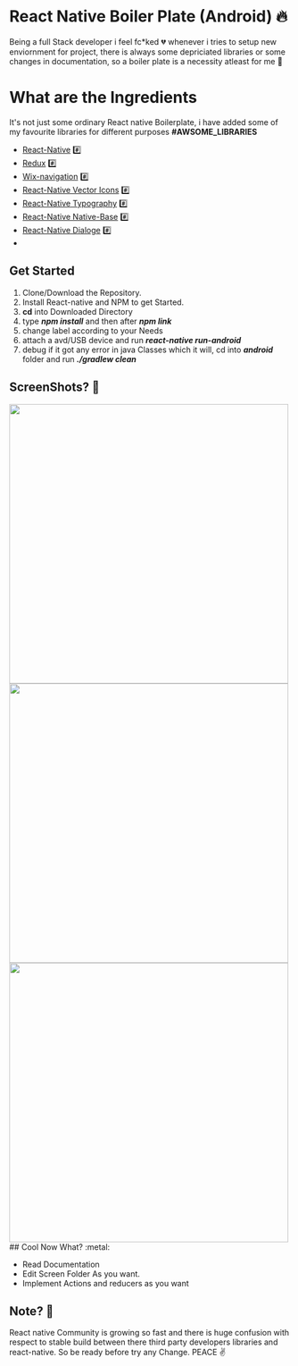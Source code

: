 # React Native Boiler Plate (Android) :fire:

Being a full Stack developer i feel fc*ked :broken_heart: whenever i tries to setup new enviornment for project, there is always some depriciated libraries or some changes in documentation, so a boiler plate is a necessity atleast for me :grimacing:


# What are the Ingredients 

It's not just some ordinary React native Boilerplate, i have added some of my favourite libraries for different purposes **#AWSOME_LIBRARIES**

 - [React-Native](https://facebook.github.io/react-native/) :hash:
 - [Redux](https://redux.js.org/) :hash:
 - [Wix-navigation](https://github.com/wix/react-native-navigation) :hash:
 - [React-Native Vector Icons](https://github.com/oblador/react-native-vector-icons) :hash:
 - [React-Native Typography](https://github.com/hectahertz/react-native-typography) :hash:
 - [React-Native Native-Base](https://nativebase.io/) :hash:
 - [React-Native Dialoge](https://github.com/aakashns/react-native-dialogs) :hash:
 - 

## Get Started

 1. Clone/Download the Repository.
 2. Install React-native and NPM to get Started.
 3. **cd** into Downloaded Directory
 4. type ***npm install*** and then after ***npm link***
 5. change label according to your Needs
 6. attach a avd/USB device and run ***react-native run-android***
 7. debug if it got any error in java Classes which it will, cd into ***android*** folder and run ***./gradlew clean***

## ScreenShots? :metal:
<img src="https://i.imgur.com/jNadUFY.png" height="500px"/>
<img src="https://i.imgur.com/JmwUX0I.png" height="500px"/>
<img src="https://i.imgur.com/dkaSsVA.png" height="500px"/>
## Cool Now What? :metal:

 - Read Documentation
 - Edit Screen Folder As you want.
 - Implement Actions and reducers as you want
 
 ## Note? :metal:
React native Community is growing so fast and there is huge confusion with respect to stable build between there third party developers libraries and react-native. So be ready before try any Change. PEACE :v:
